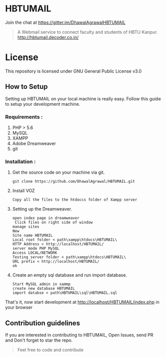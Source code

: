 # HBTUMAIL

Join the chat at https://gitter.im/DhawalAgrawalHBTUMAIL

> A Webmail service to connect faculty and students of HBTU Kanpur. http://hbtumail.decoder.co.in/

# License
This repository is licensed under GNU General Public License v3.0

## How to Setup

Setting up HBTUMAIL on your local machine is really easy.
Follow this guide to setup your development machine.

### Requirements :

1. PHP > 5.6
2. MySQL
3. XAMPP
4. Adobe Dreamweaver
5. git


### Installation :

1. Get the source code on your machine via git.

	```shell
    git clone https://github.com/DhawalAgrawal/HBTUMAIL.git
    ```

2. Install VOZ

	```
	Copy all the files to the htdoccs folder of Xampp server
	```

3. Setting up the Dreamweaver.

	```
	open index page in dreamweaver
	 Click files on right side of window
   manage sites
   New
   Site name HBTUMAIL
   Local root folder < path\xampp\htdocs\HBTUMAIL\
   HTTP Address < http://localhost/HBTUMAIL/
   server mode PHP MySQL
   Access LOCAL/NETWORK
   Testing server folder < path\xampp\htdocs\HBTUMAIL\
   URL prefix < http://localhost/HBTUMAIL/
   ok
	```


4. Create an empty sql database and run import database.

	```
	Start MySQL admin in xammp
	create new database HBTUMAIL
	import databse < path\HBTUMAIL\sql\HBTUMAIL.sql
	```

That's it, now start development at [http://localhost/HBTUMAIL/index.php](http://localhost/HBTUMAIL/index.php) in your browser

## Contribution guidelines

If you are interested in contributing to HBTUMAIL, Open Issues, send PR and Don't forget to star the repo.
> Feel free to code and contribute
